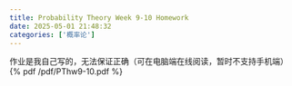 ```yaml
---
title: Probability Theory Week 9-10 Homework
date: 2025-05-01 21:48:32
categories: ['概率论']
---
```

作业是我自己写的，无法保证正确（可在电脑端在线阅读，暂时不支持手机端）
{% pdf /pdf/PThw9-10.pdf %}